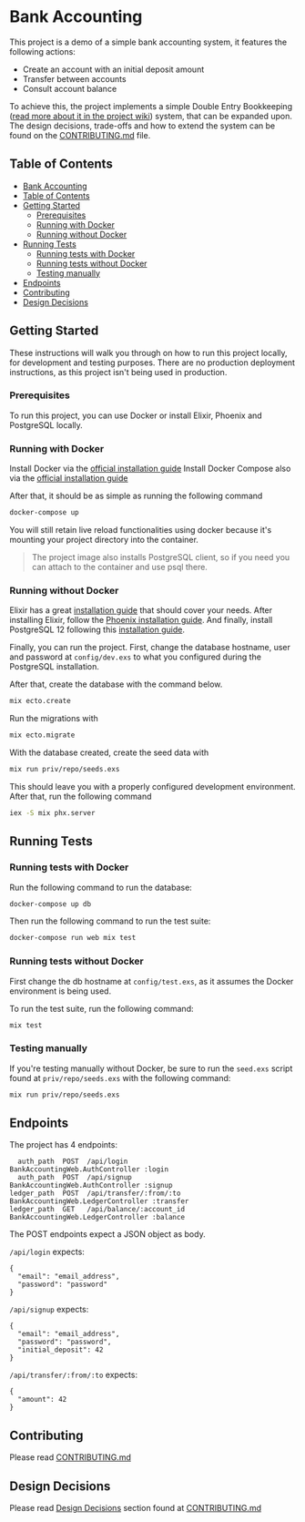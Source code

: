 # Bank Accounting

This project is a demo of a simple bank accounting system, it features the following actions:

- Create an account with an initial deposit amount
- Transfer between accounts
- Consult account balance

To achieve this, the project implements a simple Double Entry Bookkeeping ([read more about it in the project wiki](https://github.com/gugahoa/bank_accounting/wiki/Double-Entry-Bookkeeping)) system, that can be expanded upon.
The design decisions, trade-offs and how to extend the system can be found on the [CONTRIBUTING.md](./CONTRIBUTING.md) file.

## Table of Contents

<!--ts-->
  * [Bank Accounting](#bank-accounting)
  * [Table of Contents](#table-of-contents)
  * [Getting Started](#getting-started)
    * [Prerequisites](#prerequisites)
    * [Running with Docker](#running-with-docker)
    * [Running without Docker](#running-without-docker)
  * [Running Tests](#running-tests)
    * [Running tests with Docker](#running-tests-with-docker)
    * [Running tests without Docker](#running-tests-without-docker)
    * [Testing manually](#testing-manually)
  * [Endpoints](#endpoints)
  * [Contributing](#contributing)
  * [Design Decisions](#design-decisions)
<!--te-->

## Getting Started

These instructions will walk you through on how to run this project locally, for development and testing purposes.
There are no production deployment instructions, as this project isn't being used in production.

### Prerequisites

To run this project, you can use Docker or install Elixir, Phoenix and PostgreSQL locally.

### Running with Docker

Install Docker via the [official installation guide](https://docs.docker.com/install/)
Install Docker Compose also via the [official installation guide](https://docs.docker.com/compose/install/)

After that, it should be as simple as running the following command

```sh
docker-compose up
```

You will still retain live reload functionalities using docker because it's mounting your project directory into the container.

> The project image also installs PostgreSQL client, so if you need you can attach to the container and use psql there.

### Running without Docker

Elixir has a great [installation guide](https://elixir-lang.org/install.html) that should cover your needs.
After installing Elixir, follow the [Phoenix installation guide](https://hexdocs.pm/phoenix/installation.html#contenta).
And finally, install PostgreSQL 12 following this [installation guide](https://wiki.postgresql.org/wiki/Detailed_installation_guides).

Finally, you can run the project. First, change the database hostname, user and password at `config/dev.exs` to what you configured during the PostgreSQL installation.

After that, create the database with the command below.

```sh
mix ecto.create
```

Run the migrations with

```sh
mix ecto.migrate
```

With the database created, create the seed data with

```sh
mix run priv/repo/seeds.exs
```

This should leave you with a properly configured development environment. After that, run the following command

```sh
iex -S mix phx.server
```

## Running Tests

### Running tests with Docker

Run the following command to run the database:
```sh
docker-compose up db
```

Then run the following command to run the test suite:
```sh
docker-compose run web mix test
```

### Running tests without Docker

First change the db hostname at `config/test.exs`, as it assumes the Docker environment is being used.

To run the test suite, run the following command:
```sh
mix test
```

### Testing manually

If you're testing manually without Docker, be sure to run the `seed.exs` script found at `priv/repo/seeds.exs` with the following command:

```sh
mix run priv/repo/seeds.exs
```

## Endpoints

The project has 4 endpoints:
```
  auth_path  POST  /api/login                BankAccountingWeb.AuthController :login
  auth_path  POST  /api/signup               BankAccountingWeb.AuthController :signup
ledger_path  POST  /api/transfer/:from/:to   BankAccountingWeb.LedgerController :transfer
ledger_path  GET   /api/balance/:account_id  BankAccountingWeb.LedgerController :balance
```

The POST endpoints expect a JSON object as body.

`/api/login` expects:
```
{
  "email": "email_address",
  "password": "password"
}
```

`/api/signup` expects:
```
{
  "email": "email_address",
  "password": "password",
  "initial_deposit": 42
}
```

`/api/transfer/:from/:to` expects:
```
{
  "amount": 42
}
```

## Contributing

Please read [CONTRIBUTING.md](./CONTRIBUTING.md)

## Design Decisions

Please read [Design Decisions](./CONTRIBUTING.md#design-decisions) section found at [CONTRIBUTING.md](./CONTRIBUTING.md)

